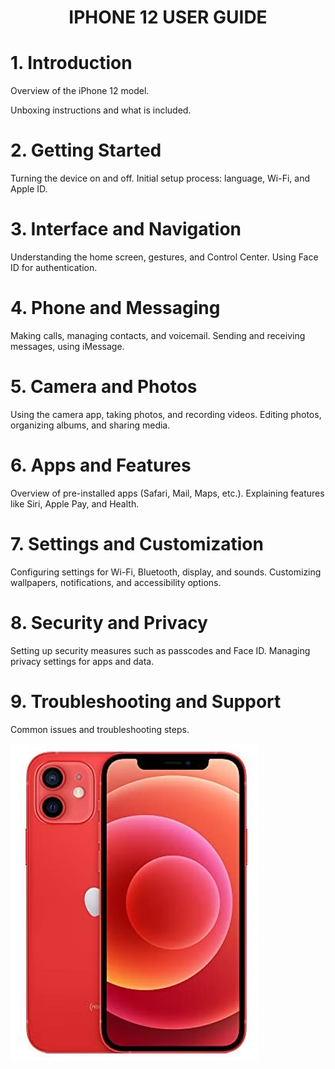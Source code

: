 <h1 align="center">IPHONE 12 USER GUIDE</h1>

# 1. Introduction
Overview of the iPhone 12 model.

Unboxing instructions and what is included.

# 2. Getting Started
Turning the device on and off.
Initial setup process: language, Wi-Fi, and Apple ID.

# 3. Interface and Navigation
Understanding the home screen, gestures, and Control Center.
Using Face ID for authentication.

# 4. Phone and Messaging
Making calls, managing contacts, and voicemail.
Sending and receiving messages, using iMessage.

# 5. Camera and Photos
Using the camera app, taking photos, and recording videos.
Editing photos, organizing albums, and sharing media.

# 6. Apps and Features
Overview of pre-installed apps (Safari, Mail, Maps, etc.).
Explaining features like Siri, Apple Pay, and Health.

# 7. Settings and Customization
Configuring settings for Wi-Fi, Bluetooth, display, and sounds.
Customizing wallpapers, notifications, and accessibility options.

# 8. Security and Privacy
Setting up security measures such as passcodes and Face ID.
Managing privacy settings for apps and data.

# 9. Troubleshooting and Support
Common issues and troubleshooting steps.



  
![iPhone Image](https://github.com/suddeer/Sudeshna_Podder_Tech_Writing_Sample/blob/main/iphone12_red.png)


